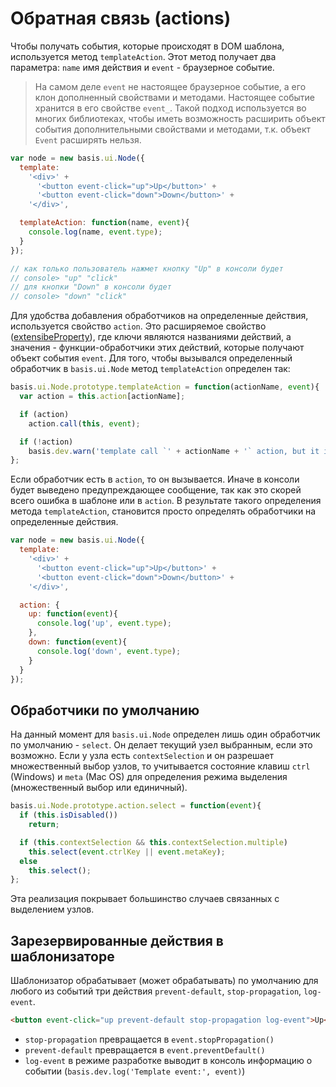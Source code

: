 # Обратная связь (actions)

Чтобы получать события, которые происходят в DOM шаблона, используется метод `templateAction`. Этот метод получает два параметра: `name` имя действия и `event` - браузерное событие.

> На самом деле `event` не настоящее браузерное событие, а его клон дополненный свойствами и методами. Настоящее событие хранится в его свойстве `event_`.
> Такой подход используется во многих библиотеках, чтобы иметь возможность расширить объект события дополнительными свойствами и методами, т.к. объект `Event` расширять нельзя.

```js
var node = new basis.ui.Node({
  template:
    '<div>' +
      '<button event-click="up">Up</button>' +
      '<button event-click="down">Down</button>' +
    '</div>',

  templateAction: function(name, event){
    console.log(name, event.type);
  }
});

// как только пользователь нажмет кнопку "Up" в консоли будет
// console> "up" "click"
// для кнопки "Down" в консоли будет
// console> "down" "click"
```

Для удобства добавления обработчиков на определенные действия, используется свойство `action`. Это расширяемое свойство ([extensibeProperty](basis.Class.md#extensibleproperty)), где ключи являются названиями действий, а значения - функции-обработчики этих действий, которые получают объект события `event`. Для того, чтобы вызывался определенный обработчик в `basis.ui.Node` метод `templateAction` определен так:

```js
basis.ui.Node.prototype.templateAction = function(actionName, event){
  var action = this.action[actionName];

  if (action)
    action.call(this, event);

  if (!action)
    basis.dev.warn('template call `' + actionName + '` action, but it isn\'t defined in action list');
};
```

Если обработчик есть в `action`, то он вызывается. Иначе в консоли будет выведено предупреждающее сообщение, так как это скорей всего ошибка в шаблоне или в `action`. В результате такого определения метода `templateAction`, становится просто определять обработчики на определенные действия.

```js
var node = new basis.ui.Node({
  template:
    '<div>' +
      '<button event-click="up">Up</button>' +
      '<button event-click="down">Down</button>' +
    '</div>',

  action: {
    up: function(event){
      console.log('up', event.type);
    },
    down: function(event){
      console.log('down', event.type);
    }
  }
});
```

## Обработчики по умолчанию

На данный момент для `basis.ui.Node` определен лишь один обработчик по умолчанию - `select`. Он делает текущий узел выбранным, если это возможно. Если у узла есть `contextSelection` и он разрешает множественный выбор узлов, то учитывается состояние клавиш `ctrl` (Windows) и `meta` (Mac OS) для определения режима выделения (множественный выбор или единичный).

```js
basis.ui.Node.prototype.action.select = function(event){
  if (this.isDisabled())
    return;

  if (this.contextSelection && this.contextSelection.multiple)
    this.select(event.ctrlKey || event.metaKey);
  else
    this.select();
};
```

Эта реализация покрывает большинство случаев связанных с выделением узлов.

##  Зарезервированные действия в шаблонизаторе

Шаблонизатор обрабатывает (может обрабатывать) по умолчанию для любого из событий три действия `prevent-default`, `stop-propagation`, `log-event`.

```html
<button event-click="up prevent-default stop-propagation log-event">Up</button>
```

 - `stop-propagation` превращается в `event.stopPropagation()`
 - `prevent-default` превращается в `event.preventDefault()`
 - `log-event` в режиме разработке выводит в консоль информацию о событии (`basis.dev.log('Template event:', event)`)
